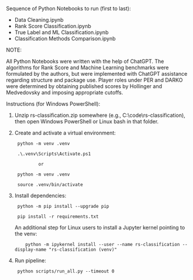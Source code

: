 Sequence of Python Notebooks to run (first to last):

- Data Cleaning.ipynb
- Rank Score Classification.ipynb
- True Label and ML Classification.ipynb
- Classification Methods Comparison.ipynb



NOTE:

All Python Notebooks were written with the help of ChatGPT. The algorithms for Rank Score and Machine Learning benchmarks were formulated by the authors, but were implemented with ChatGPT assistance regarding structure and package use.  Player roles under PER and DARKO were determined by obtaining published scores by Hollinger and Medvedovsky and imposing appropriate cutoffs.



Instructions (for Windows PowerShell):

1. Unzip rs-classification.zip somewhere (e.g., C:\code\rs-classification), then open Windows PowerShell or Linux bash in that folder.
2. Create and activate a virtual environment:

        python -m venv .venv

        .\.venv\Scripts\Activate.ps1

                or

        python -m venv .venv

        source .venv/bin/activate


3. Install dependencies:

        python -m pip install --upgrade pip

        pip install -r requirements.txt


   An additional step for Linux users to install a Jupyter kernel pointing to the venv:

           python -m ipykernel install --user --name rs-classification --display-name "rs-classification (venv)"
   

5. Run pipeline:

        python scripts/run_all.py --timeout 0
